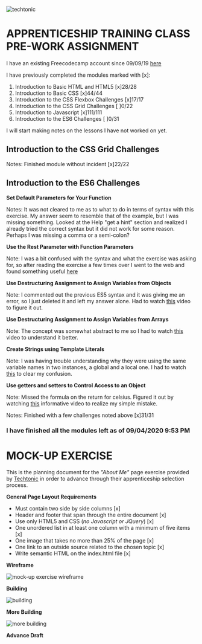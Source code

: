 ![techtonic](https://user-images.githubusercontent.com/55994508/91937200-0c6f1c00-ecb7-11ea-96e4-1836bfca0056.jpg)

# APPRENTICESHIP TRAINING CLASS PRE-WORK ASSIGNMENT

I have an existing Freecodecamp account since 09/09/19 [here](https://www.freecodecamp.org/rixiobarrios)

I have previously completed the modules marked with [x]:

1. Introduction to Basic HTML and HTML5 [x]28/28
2. Introduction to Basic CSS [x]44/44
3. Introduction to the CSS Flexbox Challenges [x]17/17
4. Introduction to the CSS Grid Challenges [ ]0/22
5. Introduction to Javascript [x]111/111
6. Introduction to the ES6 Challenges [ ]0/31

I will start making notes on the lessons I have not worked on yet.

## Introduction to the CSS Grid Challenges

Notes: Finished module without incident [x]22/22

## Introduction to the ES6 Challenges

**Set Default Parameters for Your Function**

Notes: It was not cleared to me as to what to do in terms of syntax with this exercise. My answer seem to resemble that of the example, but I was missing something. Looked at the Help "get a hint" section and realized I already tried the correct syntax but it did not work for some reason. Perhaps I was missing a comma or a semi-colon?

**Use the Rest Parameter with Function Parameters**

Note: I was a bit confused with the syntax and what the exercise was asking for, so after reading the exercise a few times over I went to the web and found something useful [here](https://www.youtube.com/watch?v=45tyvrHukUc)

**Use Destructuring Assignment to Assign Variables from Objects**

Note: I commented out the previous ES5 syntax and it was giving me an error, so I just deleted it and left my answer alone. Had to watch [this](https://www.youtube.com/watch?v=exLPAbmucD0&ab_channel=UsefulProgrammer) video to figure it out.

**Use Destructuring Assignment to Assign Variables from Arrays**

Note: The concept was somewhat abstract to me so I had to watch [this](https://www.youtube.com/watch?v=XjcsoWdEPmQ&ab_channel=WeWillCode) video to understand it better.

**Create Strings using Template Literals**

Note: I was having trouble understanding why they were using the same variable names in two instances, a global and a local one. I had to watch [this](https://www.youtube.com/watch?v=vL6cf3hLpzQ&ab_channel=OmarShishani) to clear my confusion.

**Use getters and setters to Control Access to an Object**

Note: Missed the formula on the return for celsius. Figured it out by watching [this](https://www.youtube.com/watch?v=VftR1YePDOc&ab_channel=WeWillCode) informative video to realize my simple mistake.

Notes: Finished with a few challenges noted above [x]31/31

### I have finished all the modules left as of 09/04/2020 9:53 PM

# MOCK-UP EXERCISE

This is the planning document for the _"About Me"_ page exercise provided by [Techtonic](https://www.techtonic.com/) in order to advance through their apprenticeship selection process.

**General Page Layout Requirements**

-   Must contain two side by side columns [x]
-   Header and footer that span through the entire document [x]
-   Use only HTML5 and CSS (_no Javascript or JQuery_) [x]
-   One unordered list in at least one column with a minimum of five items [x]
-   One image that takes no more than 25% of the page [x]
-   One link to an outside source related to the chosen topic [x]
-   Write semantic HTML on the index.html file [x]

**Wireframe**

![mock-up exercise wireframe](https://user-images.githubusercontent.com/55994508/92336251-34b69c00-f064-11ea-8750-fa357da27029.png)

**Building**

![building](https://user-images.githubusercontent.com/55994508/92336274-7ba49180-f064-11ea-9ed5-c430e50a0f4f.png)

**More Building**

![more building](https://user-images.githubusercontent.com/55994508/92336772-da203e80-f069-11ea-963a-d2c776bef1cc.png)

**Advance Draft**
